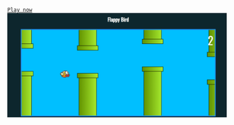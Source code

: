  <a href="https://jaymeborges.github.io/flappy-bird/">`Play now`</a>
 <br/>
 <img src="imgs/flappy.png" alt="flappy">